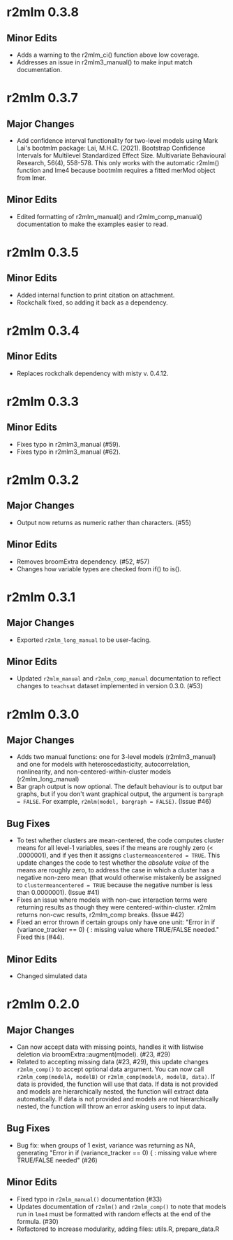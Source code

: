 # r2mlm 0.3.8

## Minor Edits

* Adds a warning to the r2mlm_ci() function above low coverage.
* Addresses an issue in r2mlm3_manual() to make input match documentation.

# r2mlm 0.3.7

## Major Changes

* Add confidence interval functionality for two-level models using Mark Lai's
bootmlm package: Lai, M.H.C. (2021). Bootstrap Confidence Intervals for
Multilevel Standardized Effect Size. Multivariate Behavioural Research, 56(4),
558-578. This only works with the automatic r2mlm() function and lme4 because
bootmlm requires a fitted merMod object from lmer.

## Minor Edits

* Edited formatting of r2mlm_manual() and r2mlm_comp_manual() documentation to
make the examples easier to read.

# r2mlm 0.3.5

## Minor Edits

* Added internal function to print citation on attachment.
* Rockchalk fixed, so adding it back as a dependency.

# r2mlm 0.3.4

## Minor Edits

* Replaces rockchalk dependency with misty v. 0.4.12.

# r2mlm 0.3.3

## Minor Edits

* Fixes typo in r2mlm3_manual (#59).
* Fixes typo in r2mlm3_manual (#62).

# r2mlm 0.3.2

## Major Changes

* Output now returns as numeric rather than characters. (#55)

## Minor Edits

* Removes broomExtra dependency. (#52, #57)
* Changes how variable types are checked from if() to is().

# r2mlm 0.3.1

## Major Changes
* Exported `r2mlm_long_manual` to be user-facing.

## Minor Edits
* Updated `r2mlm_manual` and `r2mlm_comp_manual` documentation to reflect changes to `teachsat` dataset implemented in version 0.3.0. (#53)

# r2mlm 0.3.0

## Major Changes
* Adds two manual functions: one for 3-level models (r2mlm3_manual) and one for models with heteroscedasticity, autocorrelation, nonlinearity, and non-centered-within-cluster models (r2mlm_long_manual)
* Bar graph output is now optional. The default behaviour is to output bar graphs, but if you don't want graphical output, the argument is `bargraph = FALSE`. For example, `r2mlm(model, bargraph = FALSE)`. (Issue #46)

## Bug Fixes
* To test whether clusters are mean-centered, the code computes cluster means for all level-1 variables, sees if the means are roughly zero (< .0000001), and if yes then it assigns `clustermeancentered = TRUE`. This update changes the code to test whether the *absolute value* of the means are roughly zero, to address the case in which a cluster has a negative non-zero mean (that would otherwise mistakenly be assigned to `clustermeancentered = TRUE` because the negative number is less than 0.0000001). (Issue #41)
* Fixes an issue where models with non-cwc interaction terms were returning results as though they were centered-within-cluster. r2mlm returns non-cwc results, r2mlm_comp breaks. (Issue #42)
* Fixed an error thrown if certain groups only have one unit: "Error in if (variance_tracker == 0) { : missing value where TRUE/FALSE needed." Fixed this (#44).

## Minor Edits
* Changed simulated data

# r2mlm 0.2.0

## Major Changes
* Can now accept data with missing points, handles it with listwise deletion via broomExtra::augment(model). (#23, #29)
* Related to accepting missing data (#23, #29), this update changes `r2mlm_comp()` to accept optional data argument. You can now call `r2mlm_comp(modelA, modelB)` or `r2mlm_comp(modelA, modelB, data)`. If data is provided, the function will use that data. If data is not provided and models are hierarchically nested, the function will extract data automatically. If data is not provided and models are not hierarchically nested, the function will throw an error asking users to input data.

## Bug Fixes
* Bug fix: when groups of 1 exist, variance was returning as NA, generating "Error in if (variance_tracker == 0) { : missing value where TRUE/FALSE needed" (#26)

## Minor Edits
* Fixed typo in `r2mlm_manual()` documentation (#33)
* Updates documentation of `r2mlm()` and `r2mlm_comp()` to note that models run in `lme4` must be formatted with random effects at the end of the formula. (#30)
* Refactored to increase modularity, adding files: utils.R, prepare_data.R
